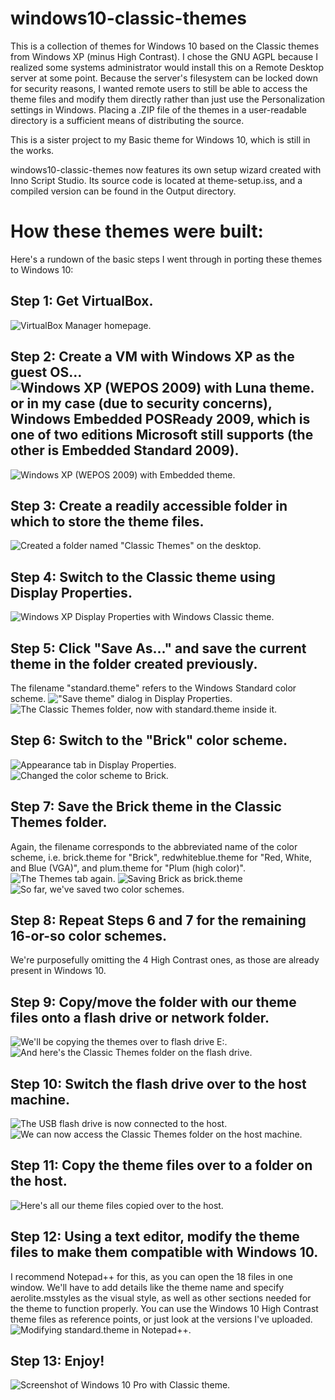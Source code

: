 # windows10-classic-themes
This is a collection of themes for Windows 10 based on the Classic themes from Windows XP (minus High Contrast).
I chose the GNU AGPL because I realized some systems administrator would install this on a Remote Desktop server at some point. Because the server's filesystem can be locked down for security reasons, I wanted remote users to still be able to access the theme files and modify them directly rather than just use the Personalization settings in Windows. Placing a .ZIP file of the themes in a user-readable directory is a sufficient means of distributing the source.

This is a sister project to my Basic theme for Windows 10, which is still in the works.

windows10-classic-themes now features its own setup wizard created with Inno Script Studio. Its source code is located at theme-setup.iss, and a compiled version can be found in the Output directory.

# How these themes were built:
Here's a rundown of the basic steps I went through in porting these themes to Windows 10:

## Step 1: Get VirtualBox.
![VirtualBox Manager homepage.](images/step1.PNG)

## Step 2: Create a VM with Windows XP as the guest OS… ![Windows XP (WEPOS 2009) with Luna theme.](images/step2a.PNG) or in my case (due to security concerns), Windows Embedded POSReady 2009, which is one of two editions Microsoft still supports (the other is Embedded Standard 2009).
![Windows XP (WEPOS 2009) with Embedded theme.](images/step2b.PNG)

## Step 3: Create a readily accessible folder in which to store the theme files.
![Created a folder named "Classic Themes" on the desktop.](images/step3.PNG)

## Step 4: Switch to the Classic theme using Display Properties.
![Windows XP Display Properties with Windows Classic theme.](images/step4.PNG)

## Step 5: Click "Save As..." and save the current theme in the folder created previously.
The filename "standard.theme" refers to the Windows Standard color scheme.
!["Save theme" dialog in Display Properties.](images/step5a.PNG)
![The Classic Themes folder, now with standard.theme inside it.](images/step5b.PNG)

## Step 6: Switch to the "Brick" color scheme.
![Appearance tab in Display Properties.](images/step6a.PNG)
![Changed the color scheme to Brick.](images/step6b.PNG)

## Step 7: Save the Brick theme in the Classic Themes folder.
Again, the filename corresponds to the abbreviated name of the color scheme, i.e. brick.theme for "Brick", redwhiteblue.theme for "Red, White, and Blue (VGA)", and plum.theme for "Plum (high color)".
![The Themes tab again.](images/step7a.PNG)
![Saving Brick as brick.theme](images/step7b.PNG)
![So far, we've saved two color schemes.](images/step7c.PNG)

## Step 8: Repeat Steps 6 and 7 for the remaining 16-or-so color schemes.
We're purposefully omitting the 4 High Contrast ones, as those are already present in Windows 10.

## Step 9: Copy/move the folder with our theme files onto a flash drive or network folder.
![We'll be copying the themes over to flash drive E:.](images/step9a.PNG)
![And here's the Classic Themes folder on the flash drive.](images/step9b.PNG)

## Step 10: Switch the flash drive over to the host machine.
![The USB flash drive is now connected to the host.](images/step10a.PNG)
![We can now access the Classic Themes folder on the host machine.](images/step10b.PNG)

## Step 11: Copy the theme files over to a folder on the host.
![Here's all our theme files copied over to the host.](images/step11.PNG)

## Step 12: Using a text editor, modify the theme files to make them compatible with Windows 10.
I recommend Notepad++ for this, as you can open the 18 files in one window. We'll have to add details like the theme name and specify aerolite.msstyles as the visual style, as well as other sections needed for the theme to function properly. You can use the Windows 10 High Contrast theme files as reference points, or just look at the versions I've uploaded.
![Modifying standard.theme in Notepad++.](images/step12.PNG)

## Step 13: Enjoy!
![Screenshot of Windows 10 Pro with Classic theme.](images/step13.PNG)
